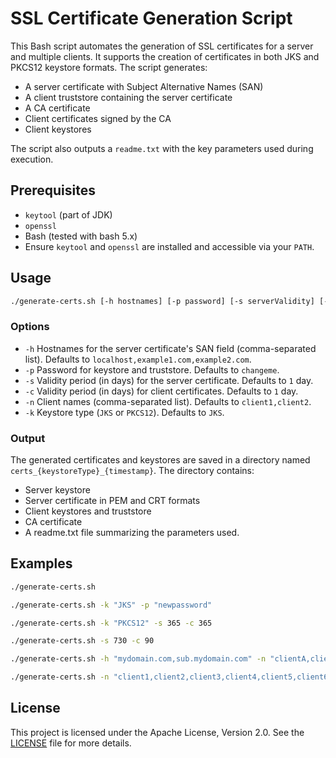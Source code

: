 # SSL Certificate Generation Script

This Bash script automates the generation of SSL certificates for a server and multiple clients. It supports the creation of certificates in both JKS and PKCS12 keystore formats. The script generates:

- A server certificate with Subject Alternative Names (SAN)
- A client truststore containing the server certificate
- A CA certificate
- Client certificates signed by the CA
- Client keystores

The script also outputs a `readme.txt` with the key parameters used during execution.

## Prerequisites

- `keytool` (part of JDK)
- `openssl`
- Bash (tested with bash 5.x)
- Ensure `keytool` and `openssl` are installed and accessible via your `PATH`.

## Usage

```bash
./generate-certs.sh [-h hostnames] [-p password] [-s serverValidity] [-c clientValidity] [-n clientNames] [-k keystoreType]
```

### Options
- `-h` Hostnames for the server certificate's SAN field (comma-separated list). Defaults to `localhost,example1.com,example2.com`.
- `-p` Password for keystore and truststore. Defaults to `changeme`.
- `-s` Validity period (in days) for the server certificate. Defaults to `1` day.
- `-c` Validity period (in days) for client certificates. Defaults to `1` day.
- `-n` Client names (comma-separated list). Defaults to `client1,client2`.
- `-k` Keystore type (`JKS` or `PKCS12`). Defaults to `JKS`.



### Output
The generated certificates and keystores are saved in a directory named `certs_{keystoreType}_{timestamp}`.
The directory contains:
* Server keystore
* Server certificate in PEM and CRT formats
* Client keystores and truststore
* CA certificate
* A readme.txt file summarizing the parameters used.



## Examples

```bash
./generate-certs.sh
```

```bash
./generate-certs.sh -k "JKS" -p "newpassword"
```

```bash
./generate-certs.sh -k "PKCS12" -s 365 -c 365
```
```bash
./generate-certs.sh -s 730 -c 90
```

```bash
./generate-certs.sh -h "mydomain.com,sub.mydomain.com" -n "clientA,clientB" -p "strongpassword"
```

```bash
./generate-certs.sh -n "client1,client2,client3,client4,client5,client6"
```




## License

This project is licensed under the Apache License, Version 2.0. See the [LICENSE](LICENSE) file for more details.

